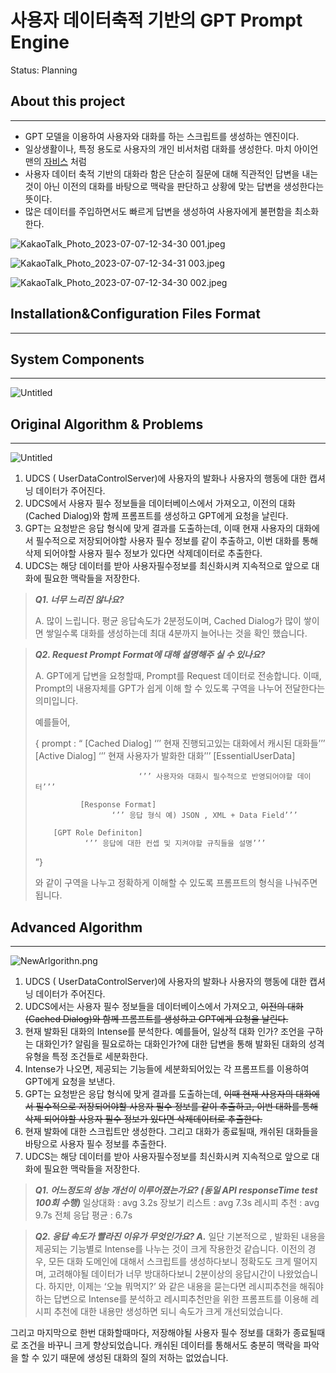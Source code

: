 # 사용자 데이터축적 기반의 GPT Prompt Engine

Status: Planning

## About this project

---

- GPT 모델을 이용하여 사용자와 대화를 하는 스크립트를 생성하는 엔진이다.
- 일상생활이나, 특정 용도로 사용자의 개인 비서처럼 대화를 생성한다. 마치 아이언맨의 [자비스](https://namu.wiki/w/J.A.R.V.I.S.) 처럼
- 사용자 데이터 축적 기반의 대화라 함은 단순히 질문에 대해 직관적인 답변을 내는것이 아닌 이전의 대화를 바탕으로 맥락을 판단하고 상황에 맞는 답변을 생성한다는 뜻이다.
- 많은 데이터를 주입하면서도 빠르게 답변을 생성하여 사용자에게 불편함을 최소화한다.

![KakaoTalk_Photo_2023-07-07-12-34-30 001.jpeg](%E1%84%89%E1%85%A1%E1%84%8B%E1%85%AD%E1%86%BC%E1%84%8C%E1%85%A1%20%E1%84%83%E1%85%A6%E1%84%8B%E1%85%B5%E1%84%90%E1%85%A5%E1%84%8E%E1%85%AE%E1%86%A8%E1%84%8C%E1%85%A5%E1%86%A8%20%E1%84%80%E1%85%B5%E1%84%87%E1%85%A1%E1%86%AB%E1%84%8B%E1%85%B4%20GPT%20Prompt%20Engine%20a2f0efa8e8004971816d1f0ecb3ce934/KakaoTalk_Photo_2023-07-07-12-34-30_001.jpeg)

![KakaoTalk_Photo_2023-07-07-12-34-31 003.jpeg](%E1%84%89%E1%85%A1%E1%84%8B%E1%85%AD%E1%86%BC%E1%84%8C%E1%85%A1%20%E1%84%83%E1%85%A6%E1%84%8B%E1%85%B5%E1%84%90%E1%85%A5%E1%84%8E%E1%85%AE%E1%86%A8%E1%84%8C%E1%85%A5%E1%86%A8%20%E1%84%80%E1%85%B5%E1%84%87%E1%85%A1%E1%86%AB%E1%84%8B%E1%85%B4%20GPT%20Prompt%20Engine%20a2f0efa8e8004971816d1f0ecb3ce934/KakaoTalk_Photo_2023-07-07-12-34-31_003.jpeg)

![KakaoTalk_Photo_2023-07-07-12-34-30 002.jpeg](%E1%84%89%E1%85%A1%E1%84%8B%E1%85%AD%E1%86%BC%E1%84%8C%E1%85%A1%20%E1%84%83%E1%85%A6%E1%84%8B%E1%85%B5%E1%84%90%E1%85%A5%E1%84%8E%E1%85%AE%E1%86%A8%E1%84%8C%E1%85%A5%E1%86%A8%20%E1%84%80%E1%85%B5%E1%84%87%E1%85%A1%E1%86%AB%E1%84%8B%E1%85%B4%20GPT%20Prompt%20Engine%20a2f0efa8e8004971816d1f0ecb3ce934/KakaoTalk_Photo_2023-07-07-12-34-30_002.jpeg)

## Installation&Configuration Files Format

---

## System Components

---

![Untitled](%E1%84%89%E1%85%A1%E1%84%8B%E1%85%AD%E1%86%BC%E1%84%8C%E1%85%A1%20%E1%84%83%E1%85%A6%E1%84%8B%E1%85%B5%E1%84%90%E1%85%A5%E1%84%8E%E1%85%AE%E1%86%A8%E1%84%8C%E1%85%A5%E1%86%A8%20%E1%84%80%E1%85%B5%E1%84%87%E1%85%A1%E1%86%AB%E1%84%8B%E1%85%B4%20GPT%20Prompt%20Engine%20a2f0efa8e8004971816d1f0ecb3ce934/Untitled.png)

## Original Algorithm & Problems

---

![Untitled](%E1%84%89%E1%85%A1%E1%84%8B%E1%85%AD%E1%86%BC%E1%84%8C%E1%85%A1%20%E1%84%83%E1%85%A6%E1%84%8B%E1%85%B5%E1%84%90%E1%85%A5%E1%84%8E%E1%85%AE%E1%86%A8%E1%84%8C%E1%85%A5%E1%86%A8%20%E1%84%80%E1%85%B5%E1%84%87%E1%85%A1%E1%86%AB%E1%84%8B%E1%85%B4%20GPT%20Prompt%20Engine%20a2f0efa8e8004971816d1f0ecb3ce934/Untitled%201.png)

1. UDCS ( UserDataControlServer)에 사용자의 발화나 사용자의 행동에 대한 캡셔닝 데이터가 주어진다.
2. UDCS에서 사용자 필수 정보들을 데이터베이스에서 가져오고, 이전의 대화(Cached Dialog)와 함께 프롬프트를 생성하고 GPT에게 요청을 날린다.
3. GPT는 요청받은 응답 형식에 맞게 결과를 도출하는데, 이때 현재 사용자의 대화에서 필수적으로 저장되어야할 사용자 필수 정보를 같이 추출하고, 이번 대화를 통해 삭제 되어야할 사용자 필수 정보가 있다면 삭제데이터로 추출한다.
4. UDCS는 해당 데이터를 받아 사용자필수정보를 최신화시켜 지속적으로 앞으로 대화에 필요한 맥락들을 저장한다. 

> ***Q1. 너무 느리진 않나요?***
> 
> 
> A. 많이 느립니다. 평균 응답속도가 2분정도이며, Cached Dialog가 많이 쌓이면 쌓일수록 대화를 생성하는데 최대 4분까지 늘어나는 것을 확인 했습니다.
> 

> ***Q2. Request Prompt Format에 대해 설명해주 실 수 있나요?***
> 
> 
> A. GPT에게 답변을 요청할때, Prompt를 Request 데이터로 전송합니다. 이때, Prompt의 내용자체를 GPT가 쉽게 이해 할 수 있도록 구역을 나누어 전달한다는 의미입니다.
> 
> 예를들어,
> 
> { prompt : “ 
>                     [Cached Dialog] 
>                             ‘’’ 현재 진행되고있는 대화에서 캐시된 대화들’’’
>                     [Active Dialog]
>                            ‘’’ 현재 사용자가 발화한 대화’’’
>                     [EssentialUserData]
> 
>                            ‘’’ 사용자와 대화시 필수적으로 반영되어야할 데이터’’’
> 
>               [Response Format]
>                      ‘’’ 응답 형식 예) JSON , XML + Data Field’’’
> 
>         [GPT Role Definiton]
>                ‘’’ 응답에 대한 컨셉 및 지켜야할 규칙들을 설명’’’
> ”}
> 
> 와 같이 구역을 나누고 정확하게 이해할 수 있도록 프롬프트의 형식을 나눠주면 됩니다.
> 

## Advanced Algorithm

---

![NewArlgorithn.png](%E1%84%89%E1%85%A1%E1%84%8B%E1%85%AD%E1%86%BC%E1%84%8C%E1%85%A1%20%E1%84%83%E1%85%A6%E1%84%8B%E1%85%B5%E1%84%90%E1%85%A5%E1%84%8E%E1%85%AE%E1%86%A8%E1%84%8C%E1%85%A5%E1%86%A8%20%E1%84%80%E1%85%B5%E1%84%87%E1%85%A1%E1%86%AB%E1%84%8B%E1%85%B4%20GPT%20Prompt%20Engine%20a2f0efa8e8004971816d1f0ecb3ce934/NewArlgorithn.png)

1. UDCS ( UserDataControlServer)에 사용자의 발화나 사용자의 행동에 대한 캡셔닝 데이터가 주어진다.
2. UDCS에서는 사용자 필수 정보들을 데이터베이스에서 가져오고, ~~이전의 대화(Cached Dialog)와 함께 프롬프트를 생성하고 GPT에게 요청을 날린다.~~
3. 현재 발화된 대화의 Intense를 분석한다. 예를들어, 일상적 대화 인가? 조언을 구하는 대화인가? 알림을 필요로하는 대화인가?에 대한 답변을 통해 발화된 대화의 성격유형을 특정 조건들로 세분화한다.
4. Intense가 나오면, 제공되는 기능들에 세분화되어있는 각 프롬프트를 이용하여 GPT에게 요청을 보낸다.
5. GPT는 요청받은 응답 형식에 맞게 결과를 도출하는데, ~~이때 현재 사용자의 대화에서 필수적으로 저장되어야할 사용자 필수 정보를 같이 추출하고, 이번 대화를 통해 삭제 되어야할 사용자 필수 정보가 있다면 삭제데이터로 추출한다.~~
6. 현재 발화에 대한 스크립트만 생성한다. 그리고 대화가 종료될때, 캐쉬된 대화들을 바탕으로 사용자 필수 정보를 추출한다.
7. UDCS는 해당 데이터를 받아 사용자필수정보를 최신화시켜 지속적으로 앞으로 대화에 필요한 맥락들을 저장한다. 

> ***Q1. 어느정도의 성능 개선이 이루어졌는가요? (동일 API responseTime test 100회 수행)***
일상대화 : avg 3.2s
장보기 리스트 : avg 7.3s
레시피 추천 : avg 9.7s
전체 응답 평균 :  6.7s
> 

> ***Q2. 응답 속도가 빨라진 이유가 무엇인가요?
A.*** 일단 기본적으로 , 발화된 내용을 제공되는 기능별로 Intense를 나누는 것이 크게 작용한것 같습니다. 이전의 경우, 모든 대화 도메인에 대해서 스크립트를 생성하다보니 정확도도 크게 떨어지며, 고려해야될 데이터가 너무 방대하다보니 2분이상의 응답시간이 나왔었습니다. 하지만, 이제는 ‘오늘 뭐먹지?’ 와 같은 내용을 묻는다면 레시피추천을 해줘야하는 답변으로 Intense를 분석하고 레시피추천만을 위한 프롬프트를 이용해 레시피 추천에 대한 내용만 생성하면 되니 속도가 크게 개선되었습니다.

그리고 마지막으로 한번 대화할때마다, 저장해야될 사용자 필수 정보를 대화가 종료될때로 조건을 바꾸니 크게 향상되었습니다. 캐쉬된 데이터를 통해서도 충분히 맥락을 파악을 할 수 있기 때문에 생성된 대화의 질의 저하는 없었습니다.
>
